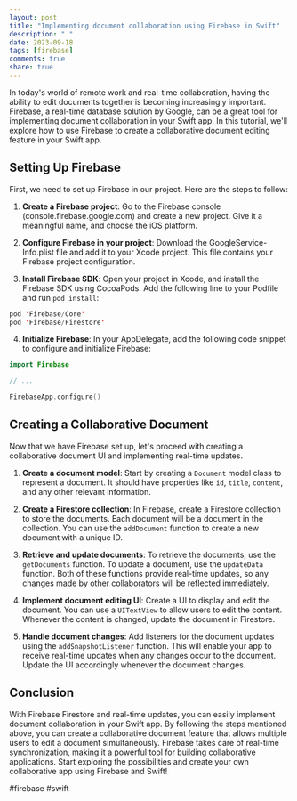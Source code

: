 ```yaml
---
layout: post
title: "Implementing document collaboration using Firebase in Swift"
description: " "
date: 2023-09-18
tags: [firebase]
comments: true
share: true
---
```


In today's world of remote work and real-time collaboration, having the ability to edit documents together is becoming increasingly important. Firebase, a real-time database solution by Google, can be a great tool for implementing document collaboration in your Swift app. In this tutorial, we'll explore how to use Firebase to create a collaborative document editing feature in your Swift app.

## Setting Up Firebase 

First, we need to set up Firebase in our project. Here are the steps to follow:

1. **Create a Firebase project**: Go to the Firebase console (console.firebase.google.com) and create a new project. Give it a meaningful name, and choose the iOS platform.

2. **Configure Firebase in your project**: Download the GoogleService-Info.plist file and add it to your Xcode project. This file contains your Firebase project configuration.

3. **Install Firebase SDK**: Open your project in Xcode, and install the Firebase SDK using CocoaPods. Add the following line to your Podfile and run `pod install`:

```swift
pod 'Firebase/Core'
pod 'Firebase/Firestore'
```

4. **Initialize Firebase**: In your AppDelegate, add the following code snippet to configure and initialize Firebase:

```swift
import Firebase

// ...

FirebaseApp.configure()
```

## Creating a Collaborative Document 

Now that we have Firebase set up, let's proceed with creating a collaborative document UI and implementing real-time updates. 

1. **Create a document model**: Start by creating a `Document` model class to represent a document. It should have properties like `id`, `title`, `content`, and any other relevant information. 

2. **Create a Firestore collection**: In Firebase, create a Firestore collection to store the documents. Each document will be a document in the collection. You can use the `addDocument` function to create a new document with a unique ID.

3. **Retrieve and update documents**: To retrieve the documents, use the `getDocuments` function. To update a document, use the `updateData` function. Both of these functions provide real-time updates, so any changes made by other collaborators will be reflected immediately.

4. **Implement document editing UI**: Create a UI to display and edit the document. You can use a `UITextView` to allow users to edit the content. Whenever the content is changed, update the document in Firestore.

5. **Handle document changes**: Add listeners for the document updates using the `addSnapshotListener` function. This will enable your app to receive real-time updates when any changes occur to the document. Update the UI accordingly whenever the document changes.

## Conclusion

With Firebase Firestore and real-time updates, you can easily implement document collaboration in your Swift app. By following the steps mentioned above, you can create a collaborative document feature that allows multiple users to edit a document simultaneously. Firebase takes care of real-time synchronization, making it a powerful tool for building collaborative applications. Start exploring the possibilities and create your own collaborative app using Firebase and Swift!

#firebase #swift